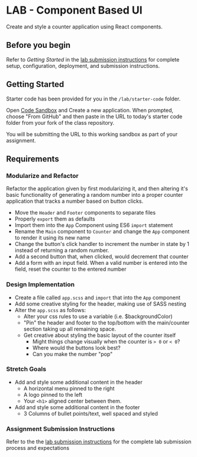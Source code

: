 # LAB - Component Based UI

Create and style a counter application using React components.

## Before you begin

Refer to *Getting Started*  in the [lab submission instructions](../../../reference/submission-instructions/labs/README.md) for complete setup, configuration, deployment, and submission instructions.

## Getting Started

Starter code has been provided for you in the `/lab/starter-code` folder.

Open [Code Sandbox](http://codesandbox.io) and Create a new application. When prompted, choose "From GitHub" and then paste in the URL to today's starter code folder from your fork of the class repository.

You will be submitting the URL to this working sandbox as part of your assignment.

## Requirements

### Modularize and Refactor

Refactor the application given by first modularizing it, and then altering it's basic functionality of generating a random number into a proper counter application that tracks a number based on button clicks.

- Move the `Header` and `Footer` components to separate files
- Properly `export` them as defaults
- Import them into the `App` Component using ES6 `import` statement
- Rename the `Main` component to `Counter` and change the `App` component to render it using its new name
- Change the button's click handler to increment the number in state by 1 instead of returning a random number.
- Add a second button that, when clicked, would decrement that counter
- Add a form with an input field. When a valid number is entered into the field, reset the counter to the entered number

### Design Implementation

- Create a file called `app.scss` and `import` that into the `App` component
- Add some creative styling for the header, making use of SASS nesting
- Alter the `app.scss` as follows:
  - Alter your css rules to use a variable (i.e. $backgroundColor)
  - "Pin" the header and footer to the top/bottom with the main/counter section taking up all remaining space.
  - Get creative about styling the basic layout of the counter itself
    - Might things change visually when the counter is `> 0` or `< 0`?
    - Where would the buttons look best?
    - Can you make the number "pop"

### Stretch Goals

- Add and style some additional content in the header
  - A horizontal menu pinned to the right
  - A logo pinned to the left
  - Your `<h1>` aligned center between them.
- Add and style some additional content in the footer
  - 3 Columns of bullet points/text, well spaced and styled


### Assignment Submission Instructions

Refer to the the [lab submission instructions](../../../reference/submission-instructions/labs/README.md) for the complete lab submission process and expectations
